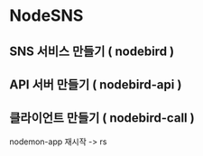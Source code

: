 # NodeSNS


## SNS 서비스 만들기 ( nodebird )

## API 서버 만들기 ( nodebird-api )

## 클라이언트 만들기 ( nodebird-call )

nodemon-app 재시작 -> rs